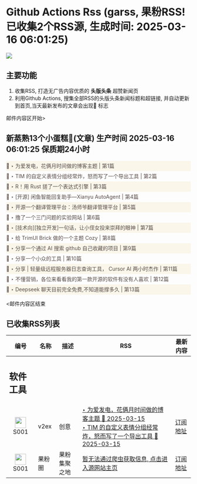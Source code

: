 # Github Actions Rss (garss, 果粉RSS! 已收集2个RSS源, 生成时间: 2025-03-16 06:01:25)

![](https://cdn.jsdelivr.net/gh/xinkeji/garss/_media/ga-rss.png)



## 主要功能
1. 收集RSS, 打造无广告内容优质的 **头版头条** 超赞新闻页
2. 利用Github Actions, 搜集全部RSS的头版头条新闻标题和超链接, 并自动更新到首页,当天最新发布的文章会出现🌈 标志

邮件内容区开始>
<h2>新蒸熟13个小蛋糕🍰(文章) 生产时间 2025-03-16 06:01:25 保质期24小时</h2>

<div style='line-height:3;background-color:#FAF6EA;' ><a href='https://www.v2ex.com/t/1118726#reply5' style="line-height:2;text-decoration:none;display:block;color:#584D49;">🌈 ‣ 为爱发电，花俩月时间做的博客主题 | 第1篇</a></div><div style='line-height:3;' ><a href='https://www.v2ex.com/t/1118713#reply0' style="line-height:2;text-decoration:none;display:block;color:#584D49;">🌈 ‣ TIM 的自定义表情分组经常炸，怒而写了一个导出工具 | 第2篇</a></div><div style='line-height:3;background-color:#FAF6EA;' ><a href='https://www.v2ex.com/t/1118696#reply1' style="line-height:2;text-decoration:none;display:block;color:#584D49;">🌈 ‣ R！用 Rust 搓了一个表达式引擎 | 第3篇</a></div><div style='line-height:3;' ><a href='https://www.v2ex.com/t/1118686#reply1' style="line-height:2;text-decoration:none;display:block;color:#584D49;">🌈 ‣ [开源] 闲鱼智能回复助手—Xianyu AutoAgent | 第4篇</a></div><div style='line-height:3;background-color:#FAF6EA;' ><a href='https://www.v2ex.com/t/1118631#reply2' style="line-height:2;text-decoration:none;display:block;color:#584D49;">🌈 ‣ 开源一个翻译管理平台：汤师爷翻译管理平台 | 第5篇</a></div><div style='line-height:3;' ><a href='https://www.v2ex.com/t/1118603#reply5' style="line-height:2;text-decoration:none;display:block;color:#584D49;">🌈 ‣ 撸了一个三门问题的实验网站 | 第6篇</a></div><div style='line-height:3;background-color:#FAF6EA;' ><a href='https://www.v2ex.com/t/1118632#reply6' style="line-height:2;text-decoration:none;display:block;color:#584D49;">🌈 ‣ [技术向][独立开发]一句话，让小侄女投来崇拜的眼神 | 第7篇</a></div><div style='line-height:3;' ><a href='https://www.v2ex.com/t/1118660#reply0' style="line-height:2;text-decoration:none;display:block;color:#584D49;">🌈 ‣ 给 TrimUI Brick 做的一个主题 Cozy | 第8篇</a></div><div style='line-height:3;background-color:#FAF6EA;' ><a href='https://www.v2ex.com/t/1118606#reply2' style="line-height:2;text-decoration:none;display:block;color:#584D49;">🌈 ‣ 分享一个通过 AI 搜索 github 自己收藏的项目 | 第9篇</a></div><div style='line-height:3;' ><a href='https://www.v2ex.com/t/1118677#reply1' style="line-height:2;text-decoration:none;display:block;color:#584D49;">🌈 ‣ 分享一个小众的工具 | 第10篇</a></div><div style='line-height:3;background-color:#FAF6EA;' ><a href='https://www.v2ex.com/t/1118591#reply3' style="line-height:2;text-decoration:none;display:block;color:#584D49;">🌈 ‣ 分享 | 轻量级远程服务器日志查询工具， Cursor AI 两小时杰作 | 第11篇</a></div><div style='line-height:3;' ><a href='https://www.v2ex.com/t/1118588#reply16' style="line-height:2;text-decoration:none;display:block;color:#584D49;">🌈 ‣ 不懂营销，各位来看看我的第一款开源的软件有没有人喜欢 | 第12篇</a></div><div style='line-height:3;background-color:#FAF6EA;' ><a href='https://www.v2ex.com/t/1118744#reply0' style="line-height:2;text-decoration:none;display:block;color:#584D49;">🌈 ‣ Deepseek 聊天目前完全免费,不知道能撑多久 | 第13篇</a></div>

<邮件内容区结束

## 已收集RSS列表

| 编号 | 名称 | 描述 | RSS | 最新内容 |
| --- | --- | --- | --- | --- |
| <h2 id="软件工具">软件工具</h2> |  |   |  |  |
| <div id="S001" style="text-align: center;"><img src="https://cdn.jsdelivr.net/gh/zhaoolee/garss/_media/favicon/S001.png" width="30px" style="width:30px;height: auto;"/><br><span>S001</span></div> | v2ex | 创意 | [‣ 为爱发电，花俩月时间做的博客主题 🌈 2025-03-15](https://www.v2ex.com/t/1118726#reply5)<br/>[‣ TIM 的自定义表情分组经常炸，怒而写了一个导出工具 🌈 2025-03-15](https://www.v2ex.com/t/1118713#reply0) | [订阅地址](https://www.v2ex.com/feed/tab/creative.xml) |
| <div id="S001" style="text-align: center;"><img src="https://cdn.jsdelivr.net/gh/zhaoolee/garss/_media/favicon/S001.png" width="30px" style="width:30px;height: auto;"/><br><span>S001</span></div> | 果粉圈 | 果粉集聚之地 | [暂无法通过爬虫获取信息, 点击进入源网站主页](https://g0f.cn) | [订阅地址](https://g0f.cn/rss.xml) |




